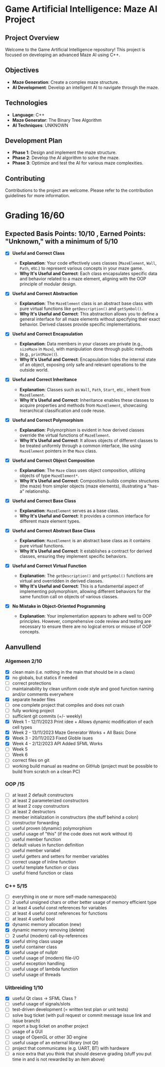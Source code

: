 # Game Artificial Intelligence: Maze AI Project

## Project Overview

Welcome to the Game Artificial Intelligence repository! This project is focused on developing an advanced Maze AI using C++.

## Objectives
- **Maze Generation**: Create a complex maze structure.
- **AI Development**: Develop an intelligent AI to navigate through the maze.

## Technologies
- **Language**: C++
- **Maze Generator**: The Binary Tree Algorithm
- **AI Techniques**: UNKNOWN

## Development Plan
- **Phase 1**: Design and implement the maze structure.
- **Phase 2**: Develop the AI algorithm to solve the maze.
- **Phase 3**: Optimize and test the AI for various maze complexities.

## Contributing
Contributions to the project are welcome. Please refer to the contribution guidelines for more information.

# Grading 16/60

## Expected Basis Points: 10/10 , Earned Points: "Unknown," with a minimum of 5/10

- [x] **Useful and Correct Class**
  - **Explanation**: Your code effectively uses classes (`MazeElement`, `Wall`, `Path`, etc.) to represent various concepts in your maze game.
  - **Why It's Useful and Correct**: Each class encapsulates specific data and behavior related to a maze element, aligning with the OOP principle of modular design.

- [x] **Useful and Correct Abstraction**
  - **Explanation**: The `MazeElement` class is an abstract base class with pure virtual functions like `getDescription()` and `getSymbol()`.
  - **Why It's Useful and Correct**: This abstraction allows you to define a general interface for all maze elements without specifying their exact behavior. Derived classes provide specific implementations.

- [x] **Useful and Correct Encapsulation**
  - **Explanation**: Data members in your classes are private (e.g., `sizeMaze` in `Maze`), with manipulation done through public methods (e.g., `printMaze()`).
  - **Why It's Useful and Correct**: Encapsulation hides the internal state of an object, exposing only safe and relevant operations to the outside world.

- [x] **Useful and Correct Inheritance**
  - **Explanation**: Classes such as `Wall`, `Path`, `Start`, etc., inherit from `MazeElement`.
  - **Why It's Useful and Correct**: Inheritance enables these classes to acquire properties and methods from `MazeElement`, showcasing hierarchical classification and code reuse.

- [x] **Useful and Correct Polymorphism**
  - **Explanation**: Polymorphism is evident in how derived classes override the virtual functions of `MazeElement`.
  - **Why It's Useful and Correct**: It allows objects of different classes to be treated uniformly through a common interface, like using `MazeElement` pointers in the `Maze` class.

- [x] **Useful and Correct Object Composition**
  - **Explanation**: The `Maze` class uses object composition, utilizing objects of type `MazeElement*`.
  - **Why It's Useful and Correct**: Composition builds complex structures (the maze) from simpler objects (maze elements), illustrating a "has-a" relationship.

- [x] **Useful and Correct Base Class**
  - **Explanation**: `MazeElement` serves as a base class.
  - **Why It's Useful and Correct**: It provides a common interface for different maze element types.

- [x] **Useful and Correct Abstract Base Class**
  - **Explanation**: `MazeElement` is an abstract base class as it contains pure virtual functions.
  - **Why It's Useful and Correct**: It establishes a contract for derived classes, ensuring they implement specific behaviors.

- [x] **Useful and Correct Virtual Function**
  - **Explanation**: The `getDescription()` and `getSymbol()` functions are virtual and overridden in derived classes.
  - **Why It's Useful and Correct**: This is a fundamental aspect of implementing polymorphism, allowing different behaviors for the same function call on objects of various classes.

- [x] **No Mistake in Object-Oriented Programming**
  - **Explanation**: Your implementation appears to adhere well to OOP principles. However, comprehensive code review and testing are necessary to ensure there are no logical errors or misuse of OOP concepts.



## Aanvullend
### Algemeen 2/10
- [x] clean main (i.e. nothing in the main that should be in a class)
- [x] no globals, but statics if needed
- [ ] correct protections
- [ ] maintainability by clean uniform code style and good function naming and/or comments everywhere
- [x] separate header files
- [ ] one complete project that compiles and does not crash
- [ ] fully working project
- [ ] sufficient git commits (+/- weekly)
- [x] Week 1 - 12/11/2023 Print idee + Allows dynamic modification of each cell types
- [x] Week 2 - 13/11/2023 Maze Generator Works + All Basic Done
- [x] Week 3 - 20/11/2023 Fixed Globle isues
- [x] Week 4 - 2/12/2023 API Added SFML Works
- [ ] Week 5
- [ ] Week 6
- [ ] correct files on git
- [ ] working build manual as readme on GitHub (project must be possible to build from scratch on a clean PC)

### OOP /15
- [ ] at least 2 default constructors
- [ ] at least 2 parameterized constructors
- [ ] at least 2 copy constructors
- [ ] at least 2 destructors
- [ ] member initialization in constructors (the stuff behind a colon)
- [ ] constructor forwarding
- [ ] useful proven (dynamic) polymorphism
- [ ] useful usage of "this" (if the code does not work without it)
- [ ] useful member function
- [ ] default values in function definition
- [ ] useful member variabel
- [ ] useful getters and setters for member variables
- [ ] correct usage of inline function
- [ ] useful template function or class
- [ ] useful friend function or class

### C++ 5/15
- [ ] everything in one or more self-made namespace(s)
- [ ] 2 useful unsigned chars or other better usage of memory efficient type
- [ ] at least 4 useful const references for variables
- [ ] at least 4 useful const references for functions
- [ ] at least 4 useful bool
- [x] dynamic memory allocation (new)
- [x] dynamic memory removing (delete)
- [ ] 2 useful (modern) call-by-references
- [x] useful string class usage
- [x] useful container class
- [x] useful usage of nullptr
- [ ] useful usage of (modern) file-I/O
- [ ] useful exception handling
- [ ] useful usage of lambda function
- [ ] useful usage of threads

### Uitbreiding 1/10
- [x] useful Qt class -> SFML Class ? 
- [ ] useful usage of signals/slots
- [ ] test-driven development (= written test plan or unit tests)
- [ ] solve bug ticket (with pull request or commit message issue link and issue branch)
- [ ] report a bug ticket on another project
- [ ] usage of a GUI
- [ ] usage of OpenGL or other 3D engine
- [ ] useful usage of an external library (not Qt)
- [ ] project that communicates (e.g. UART, BT) with hardware
- [ ] a nice extra that you think that should deserve grading (stuff you put time in and is not rewarded by an item above)
